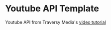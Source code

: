 Youtube API Template
=================
Youtube API from Traversy Media's [video tutorial](https://www.youtube.com/watch?v=r-yxNNO1EI8)